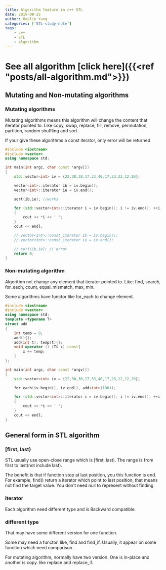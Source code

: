 ```yaml
---
title: Algorithm feature in c++ STL
date: 2019-08-25
author: Haolin Yang
categories: ['STL-study-note']
tags:
    - c++
    - STL
    - algorithm
---
```


# **See all algorithm [click here]({{<ref "posts/all-algorithm.md">}})**

## Mutating and Non-mutating algorithms

### Mutating algorithms

Mutating algorithms means this algorithm will change the content that iterator pointed to. Like copy, swap, replace, fill, remove, permutation, partition, random shuffling and sort.

If your give these algorithms a const iterator, only error will be returned.

```cpp
#include <iostream>
#include <vector>
using namespace std;

int main(int argc, char const *argv[])
{
    std::vector<int> iv = {22,30,30,17,33,40,17,23,22,12,20};

    vector<int>::iterator ib = iv.begin();
    vector<int>::iterator ie = iv.end();

    sort(ib,ie); //works

    for (std::vector<int>::iterator i = iv.begin(); i != iv.end(); ++i)
    {
        cout << *i << ' ';
    }
    cout << endl;

    // vector<int>::const_iterator ib = iv.begin();
    // vector<int>::const_iterator ie = iv.end();

    // sort(ib,ie); // error
    return 0;
}
```

### Non-mutating algorithm

Algorithm not change any element that iterator pointed to. Like: find, search, for_each, count, equal_mismatch, max, min.

Some algorithms have functor like for_each to change element.

```cpp
#include <iostream>
#include <vector>
using namespace std;
template <typename T>
struct add
{
    int temp = 0;
    add(){};
    add(int t): temp(t){};
    void operator () (T& x) const{
        x += temp;
    }
};

int main(int argc, char const *argv[])
{
    std::vector<int> iv = {22,30,30,17,33,40,17,23,22,12,20};

    for_each(iv.begin(), iv.end(), add<int>(100));

    for (std::vector<int>::iterator i = iv.begin(); i != iv.end(); ++i)
    {
        cout << *i << ' ';
    }
    cout << endl;
}
```

## General form in STL algorithm

### [first, last)

STL usually use open-close range which is [first, last). The range is from first to last(not include last).

The benefit is that if function stop at last position, you this function is end. For example, find() return a iterator which point to last position, that means not find the target value. You don't need null to represent without finding.

### iterator

Each algorithm need different type and is Backward compatible.

### different type

That may have some different version for one function.

Some may need a functor. like, find and find_if. Usually, it appear on some function which need comparison.

For mutating algorithm, normally have two version. One is in-place and another is copy. like replace and replace_if.
